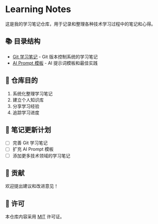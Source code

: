 # Learning Notes

这是我的学习笔记仓库，用于记录和整理各种技术学习过程中的笔记和心得。

## 📚 目录结构

- [Git 学习笔记](git-study.md) - Git 版本控制系统的学习笔记
- [AI Prompt 模板](prompt-templates.md) - AI 提示词模板和最佳实践

## 🎯 仓库目的

1. 系统化整理学习笔记
2. 建立个人知识库
3. 分享学习经验
4. 追踪学习进度

## 📝 笔记更新计划

- [ ] 完善 Git 学习笔记
- [ ] 扩充 AI Prompt 模板
- [ ] 添加更多技术领域的学习笔记

## 🤝 贡献

欢迎提出建议和改进意见！

## 📄 许可

本仓库内容采用 [MIT](LICENSE) 许可证。 
